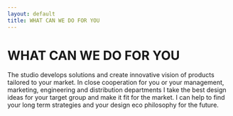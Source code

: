 ```yaml
---
layout: default
title: WHAT CAN WE DO FOR YOU
---
```

# WHAT CAN WE DO FOR YOU

The studio develops solutions and create innovative vision of products tailored to your market. In close cooperation for you or your management, marketing, engineering and distribution departments I take the best design ideas for your target group and make it fit for the market. I can help to find your long term strategies and your design eco philosophy for the future.